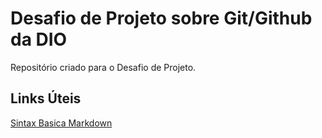 # Desafio de Projeto sobre Git/Github da DIO

Repositório criado para o Desafio de Projeto.

## Links Úteis
[Sintax Basica Markdown](https://www.markdownguide.org/basic-syntax/)
